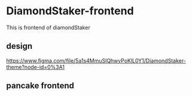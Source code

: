 # DiamondStaker-frontend
This is frontend of diamondStaker



## design
https://www.figma.com/file/5a1s4MmuSlQhwyPoKlL0Y1/DiamondStaker-theme?node-id=0%3A1

## pancake frontend


